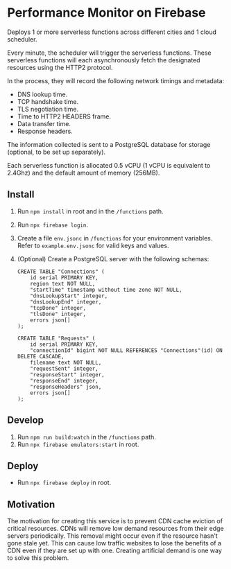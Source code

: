 # Performance Monitor on Firebase

Deploys 1 or more serverless functions across different cities and 1 cloud scheduler.

Every minute, the scheduler will trigger the serverless functions. These serverless functions will each asynchronously fetch the designated resources using the HTTP2 protocol.

In the process, they will record the following network timings and metadata:

- DNS lookup time.
- TCP handshake time.
- TLS negotiation time.
- Time to HTTP2 HEADERS frame.
- Data transfer time.
- Response headers.

The information collected is sent to a PostgreSQL database for storage (optional, to be set up separately).

Each serverless function is allocated 0.5 vCPU (1 vCPU is equivalent to 2.4Ghz) and the default amount of memory (256MB).

## Install

1. Run `npm install` in root and in the `/functions` path.
2. Run `npx firebase login`.
3. Create a file `env.jsonc` in `/functions` for your environment variables. Refer to `example.env.jsonc` for valid keys and values. 
4. (Optional) Create a PostgreSQL server with the following schemas:

   ```
   CREATE TABLE "Connections" (
       id serial PRIMARY KEY,
       region text NOT NULL,
       "startTime" timestamp without time zone NOT NULL,
       "dnsLookupStart" integer,
       "dnsLookupEnd" integer,
       "tcpDone" integer,
       "tlsDone" integer,
       errors json[]
   );

   CREATE TABLE "Requests" (
       id serial PRIMARY KEY,
       "connectionId" bigint NOT NULL REFERENCES "Connections"(id) ON DELETE CASCADE,
       filename text NOT NULL,
       "requestSent" integer,
       "responseStart" integer,
       "responseEnd" integer,
       "responseHeaders" json,
       errors json[]
   );
   ```

## Develop

1. Run `npm run build:watch` in the `/functions` path.
2. Run `npx firebase emulators:start` in root.

## Deploy

- Run `npx firebase deploy` in root.

## Motivation

The motivation for creating this service is to prevent CDN cache eviction of critical resources. CDNs will remove low demand resources from their edge servers periodically. This removal might occur even if the resource hasn't gone stale yet. This can cause low traffic websites to lose the benefits of a CDN even if they are set up with one. Creating artificial demand is one way to solve this problem.
